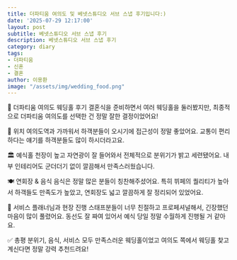 ```yaml
---
title: 더파티움 여의도 및 베넷스튜디오 서브 스냅 후기입니다:)
date: '2025-07-29 12:17:00'
layout: post
subtitle: 베넷스튜디오 서브 스냅 후기
description: 베넷스튜디오 서브 스냅 후기
category: diary
tags:
- 더파티움
- 신혼
- 결혼
author: 이용환
image: "/assets/img/wedding_food.png"
---
```


💍 더파티움 여의도 웨딩홀 후기
결혼식을 준비하면서 여러 웨딩홀을 둘러봤지만, 최종적으로 더파티움 여의도를 선택한 건 정말 잘한 결정이었어요!

📍 위치
여의도역과 가까워서 하객분들이 오시기에 접근성이 정말 좋았어요. 교통이 편리하다는 얘기를 하객분들도 많이 하시더라고요.

🏛️ 예식홀
천장이 높고 자연광이 잘 들어와서 전체적으로 분위기가 밝고 세련됐어요. 내부 인테리어도 군더더기 없이 깔끔해서 만족스러웠습니다.

🍽️ 연회장 & 음식
음식은 정말 많은 분들이 칭찬해주셨어요. 특히 뷔페의 퀄리티가 높아서 하객들도 만족도가 높았고, 연회장도 넓고 깔끔하게 잘 정리되어 있었어요.

👰 서비스
플래너님과 현장 진행 스태프분들이 너무 친절하고 프로페셔널해서, 긴장했던 마음이 많이 풀렸어요. 동선도 잘 짜여 있어서 예식 당일 정말 수월하게 진행될 거 같아요.

✅ 총평
분위기, 음식, 서비스 모두 만족스러운 웨딩홀이었고 여의도 쪽에서 웨딩홀 찾고 계신다면 정말 강력 추천드려요!

<!-- # 📸 더파티움 여의도 서브 스냅 촬영 후기

안녕하세요 :)  
신혼여행을 마치고 정신없이 현실 복귀하자마자  
기억이 생생할 때!  
**더파티움 여의도 서브 스냅 후기**를 남겨봅니다 💍✨

---

## 💒 예식 정보

- **웨딩홀**: 더파티움 여의도 파티움홀  
- **드레스**: 마리에드오늘  
- **스냅 업체**: 베넷스튜디오 (리베아뜰리에)  

---

## 📷 스냅 작가님 후기

저희는 여러 업체를 비교한 끝에  
**감성 스냅으로 유명한 작가님**과 함께 했어요.  

**결론부터 말씀드리면 대만족!!!**  
자연스럽고 따뜻한 분위기를 원하셨던 분들이라면  
진짜 딱일 거예요.

---

## 🎞️ 촬영 당일 분위기

촬영 내내 **긴장을 풀어주는 유쾌한 멘트와 편안한 리드** 덕분에  
저도 남편도 전혀 어색하지 않게 자연스러운 모습을 담을 수 있었어요!

![신랑신부 자연스러운 모습](/assets/img/snap2.png)

작가님이 **메인 대기실은 물론, 이동 중에도 찰나의 순간들을 놓치지 않고 담아주셔서**  
사진 셀렉하면서도 너무 행복했답니다.

---

## 🌙 밝은 홀에서도 문제없었어요

더파티움 여의도 파티움홀은 밝은 분위기의 홀이라서  
사진 잘 나올까 걱정했는데...

![홀 안에서 자연스러운 촬영 컷](/assets/img/snap3.png)

그림자 지는 부분 없이  
**조명과 구도를 정말 잘 살려서, 따뜻하고 선명하게 담아주셨어요.**

특히 **입장, 퇴장, 주례 장면** 등 본식 주요 장면은  
각도며 타이밍 모두 완벽...!

---

## ⏱️ 예식 후 추가 촬영까지!

저희는 다행히 뒤 타임이 없어서,  
하객 촬영 끝나고 **여유롭게 개별 컷과 커플 컷도 추가 촬영**했어요.

![예식 후 웨딩 포즈 컷](/assets/img/snap4.png)

작가님이 마지막까지 정성껏 담아주시고,  
포즈도 자연스럽게 유도해주셔서 만족도 100%!

---

## ✅ 후기 총평

| 항목 | 평가 | 코멘트 |
|------|------|--------|
| 작가님 리딩 | ⭐️⭐️⭐️⭐️⭐️ | 어색함 없이 편안하게 이끌어주셨어요 |
| 사진 퀄리티 | ⭐️⭐️⭐️⭐️⭐️ | 밝은 홀에서도 밝고 선명하게 잘 나왔어요 |
| 커뮤니케이션 | ⭐️⭐️⭐️⭐️⭐️ | 사전 컨택부터 촬영 당일, 이후 안내까지 모두 친절 |
| 가격 만족도 | ⭐️⭐️⭐️⭐️☆ | 이벤트 할인 받아서 예산 내로 진행 |

---

## 💬 마무리 한마디

요즘 서브 스냅 관련해서 불안한 소식도 많지만,  
저희는 **사전 포트폴리오와 작가 프로필이 투명하게 안내되는 업체**를 선택해서  
정말 안심되고 만족스러운 촬영이었어요.

셀렉+보정본, 앨범도 너무 기대되고  
지금도 다시 보고 싶은 순간들이 가득합니다 ❣️

**믿고 맡길 수 있는 스냅 작가 찾고 계시다면 정말 추천드려요!**   -->